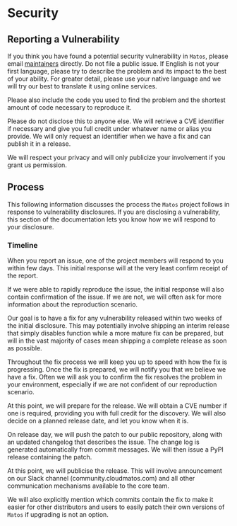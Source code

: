# Security

## Reporting a Vulnerability

If you think you have found a potential security vulnerability in `Matos`,
please email [maintainers][MatosMaintainers]
directly. Do not file a public issue. If English is not your first language,
please try to describe the problem and its impact to the best of your
ability. For greater detail, please use your native language and we will
try our best to translate it using online services.

Please also include the code you used to find the problem and the
shortest amount of code necessary to reproduce it.

Please do not disclose this to anyone else. We will retrieve a CVE
identifier if necessary and give you full credit under whatever name or
alias you provide. We will only request an identifier when we have a fix
and can publish it in a release.

We will respect your privacy and will only publicize your involvement if
you grant us permission.

## Process

This following information discusses the process the `Matos` project
follows in response to vulnerability disclosures. If you are disclosing
a vulnerability, this section of the documentation lets you know how we
will respond to your disclosure.

### Timeline

When you report an issue, one of the project members will respond to you
within few days. This initial response will at the very least confirm
receipt of the report.

If we were able to rapidly reproduce the issue, the initial response
will also contain confirmation of the issue. If we are not, we will
often ask for more information about the reproduction scenario.

Our goal is to have a fix for any vulnerability released within two
weeks of the initial disclosure. This may potentially involve shipping
an interim release that simply disables function while a more mature fix
can be prepared, but will in the vast majority of cases mean shipping a
complete release as soon as possible.

Throughout the fix process we will keep you up to speed with how the fix
is progressing. Once the fix is prepared, we will notify you that we
believe we have a fix. Often we will ask you to confirm the fix resolves
the problem in your environment, especially if we are not confident of
our reproduction scenario.

At this point, we will prepare for the release. We will obtain a CVE
number if one is required, providing you with full credit for the
discovery. We will also decide on a planned release date, and let you
know when it is.

On release day, we will push the patch to our public repository, along
with an updated changelog that describes the issue. The change log is
generated automatically from commit messages. We will then issue a
PyPI release containing the patch.

At this point, we will publicise the release. This will involve
announcement on our Slack channel (community.cloudmatos.com)
and all other communication mechanisms available to the core team.

We will also explicitly mention which commits contain the fix to make it
easier for other distributors and users to easily patch their own
versions of `Matos` if upgrading is not an option.

[MatosMaintainers]: mailto:matos-maintainers@cloudmatos.com
